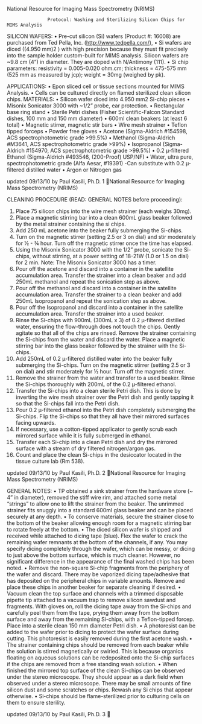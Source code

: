 National Resource for Imaging Mass Spectrometry (NRIMS)

                   Protocol: Washing and Sterilizing Silicon Chips for MIMS Analysis
SILICON WAFERS:
   •   Pre-cut silicon (Si) wafers (Product #: 16008) are purchased from Ted Pella, Inc.
       (http://www.tedpella.com/),
   •   Si wafers are diced ((4.950 mm)2 ) with high precision because they must fit precisely into the sample
       holder custom-built for MIMS analysis. Silicon wafers are ~9.8 cm (4”) in diameter. They are doped
       with N/Antimony (111).
   •   Si chip parameters: resistivity = 0.005-0.020 ohm.cm; thickness = 475-575 mm (525 mm as
       measured by jcp); weight = 30mg (weighed by pk).


APPLICATIONS:
   •   Epon sliced cell or tissue sections mounted for MIMS Analysis.
   •   Cells can be cultured directly on flamed sterilized clean silicon chips.
MATERIALS:
   •   Silicon wafer diced into 4.950 mm2 Si-chip pieces
   •   Misonix Sonicator 3000 with ~1/2” probe, ear protection.
   •   Rectangular base ring stand
   •   Sterile Petri dishes (Fisher Scientific-Falcon Standard dishes, 100 mm and 150 mm diameter)
   •   600ml clean beakers (at least 6 total)
   •   Magnetic stirrer, magnetic stir bars
   •   Wire mesh strainer
   •   Teflon tipped forceps
   •   Powder free gloves
   •   Acetone (Sigma-Aldrich #154598, ACS spectrophotometric grade >99.5%)
   •   Methanol (Sigma-Aldrich #M3641, ACS spectrophotometric grade >99%)
   •   Isopropanol (Sigma-Aldrich #154970, ACS spectrophotometric grade >99.5%)
   •   0.2 µ-filtered Ethanol (Sigma-Aldrich #493546, (200-Proof) USP/NF)
   •   Water, ultra pure, spectrophotometric grade (Alfa Aesar, #19391) -Can substitute with 0.2 µ-filtered
       distilled water
   •   Argon or Nitrogen gas




updated 09/13/10 by Paul Kasili, Ph.D.                                                                1
National Resource for Imaging Mass Spectrometry (NRIMS)

CLEANING PROCEDURE (READ: GENERAL NOTES before proceeding):
   1. Place 75 silicon chips into the wire mesh strainer (each weighs 30mg).
   2. Place a magnetic stirring bar into a clean 600mL glass beaker followed by the metal strainer
       containing the si chips.
   3. Add 250 mL acetone into the beaker fully submerging the Si-chips.
   4. Turn on the magnetic stirrer (setting 2.5 or 3 on dial) and stir moderately for ½ - ¾ hour. Turn off the
       magnetic stirrer once the time has elapsed.
   5. Using the Misonix Sonicator 3000 with the 1/2” probe, sonicate the Si-chips, without stirring, at a
       power setting of 18-21W (1.0 or 1.5 on dial) for 2 min. Note: The Misonix Sonicator 3000 has a timer.
   6. Pour off the acetone and discard into a container in the satellite accumulation area. Transfer the
       strainer into a clean beaker and add 250mL methanol and repeat the sonication step as above.
   7. Pour off the methanol and discard into a container in the satellite accumulation area. Transfer the
       strainer to a clean beaker and add 250mL Isopropanol and repeat the sonication step as above.
   8. Pour off the Isopropanol and discard into a container in the satellite accumulation area. Transfer the
       strainer into a used beaker.
   9. Rinse the Si-chips with 900mL (300mL x 3) of 0.2 µ-filtered distilled water, ensuring the flow-through
       does not touch the chips. Gently agitate so that all of the chips are rinsed. Remove the strainer
       containing the Si-chips from the water and discard the water. Place a magnetic stirring bar into the
       glass beaker followed by the strainer with the Si-chips.
   10. Add 250mL of 0.2 µ-filtered distilled water into the beaker fully submerging the Si-chips. Turn on the
       magnetic stirrer (setting 2.5 or 3 on dial) and stir moderately for ½ hour. Turn off the magnetic stirrer.
   11. Remove the strainer from the water and transfer to a used beaker. Rinse the Si-chips thoroughly with
       200mL of the 0.2 µ-filtered ethanol.
   12. Transfer the Si-chips into a clean sterile Petri dish. This is done by inverting the wire mesh strainer
       over the Petri dish and gently tapping it so that the Si-chips fall into the Petri dish.
   13. Pour 0.2 µ-filtered ethanol into the Petri dish completely submerging the Si-chips. Flip the Si-chips so
       that they all have their mirrored surfaces facing upwards.
   14. If necessary, use a cotton-tipped applicator to gently scrub each mirrored surface while it is fully
       submerged in ethanol.
   15. Transfer each Si-chip into a clean Petri dish and dry the mirrored surface with a stream of dry filtered
       nitrogen/argon gas.
   16. Count and place the clean Si-chips in the desiccator located in the tissue culture lab (Rm 538).



updated 09/13/10 by Paul Kasili, Ph.D.                                                                    2
National Resource for Imaging Mass Spectrometry (NRIMS)

GENERAL NOTES:
 • TP obtained a sink strainer from the hardware store (~ 4” in diameter), removed the stiff wire rim, and
attached some metal “strings” to allow one to lift the strainer from the beaker. The unrimmed strainer fits
snuggly into a standard 600ml glass beaker and can be placed securely at any depth.
 • To conserve materials, secure the strainer close to the bottom of the beaker allowing enough room for a
magnetic stirring bar to rotate freely at the bottom.
 • The diced silicon wafer is shipped and received while attached to dicing tape (blue). Flex the wafer to
crack the remaining wafer remnants at the bottom of the channels, if any. You may specify dicing completely
through the wafer, which can be messy, or dicing to just above the bottom surface, which is much cleaner.
However, no significant difference in the appearance of the final washed chips has been noted.
 • Remove the non-square Si-chip fragments from the periphery of the wafer and discard. There may be
vaporized dicing tape/adhesive that has deposited on the peripheral chips in variable amounts. Remove and
place these chips in another beaker for separate cleaning if desired.
 • Vacuum clean the top surface and channels with a trimmed disposable pipette tip attached to a vacuum
trap to remove silicon sawdust and fragments. With gloves on, roll the dicing tape away from the Si-chips
and carefully peel them from the tape, prying them away from the bottom surface and away from the
remaining Si-chips, with a Teflon-tipped forcep. Place into a sterile clean 150 mm diameter Petri dish.
 • A photoresist can be added to the wafer prior to dicing to protect the wafer surface during cutting. This
photoresist is easily removed during the first acetone wash.
 • The strainer containing chips should be removed from each beaker while the solution is stirred
magnetically or swirled. This is because organics floating on aqueous solutions can be redeposited onto the
Si-chip surfaces if the chips are removed from a free standing wash solution.
 • When finished the mirrored top surface of the clean Si-chips can be observed under the stereo
microscope. They should appear as a dark field when observed under a stereo microscope. There may be
small amounts of fine silicon dust and some scratches or chips. Rewash any Si chips that appear otherwise.
 • Si-chips should be flame-sterilized prior to culturing cells on them to ensure sterility.




updated 09/13/10 by Paul Kasili, Ph.D.                                                                    3
